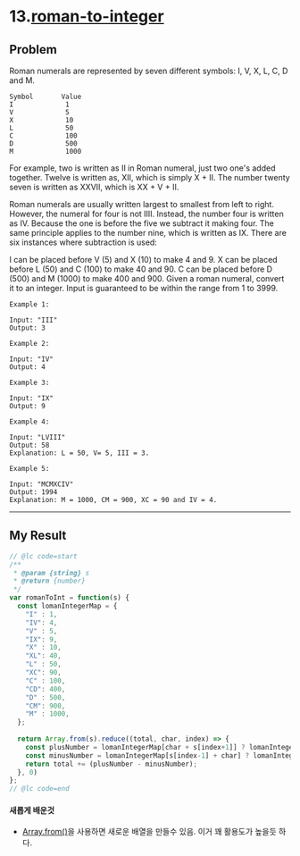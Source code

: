# 13.[roman-to-integer](https://leetcode.com/problems/roman-to-integer/description/)

## Problem

Roman numerals are represented by seven different symbols: I, V, X, L, C, D and M.

``` text
Symbol       Value
I             1
V             5
X             10
L             50
C             100
D             500
M             1000
```

For example, two is written as II in Roman numeral, just two one's added together. Twelve is written as, XII, which is simply X + II. The number twenty seven is written as XXVII, which is XX + V + II.

Roman numerals are usually written largest to smallest from left to right. However, the numeral for four is not IIII. Instead, the number four is written as IV. Because the one is before the five we subtract it making four. The same principle applies to the number nine, which is written as IX. There are six instances where subtraction is used:

I can be placed before V (5) and X (10) to make 4 and 9. 
X can be placed before L (50) and C (100) to make 40 and 90. 
C can be placed before D (500) and M (1000) to make 400 and 900.
Given a roman numeral, convert it to an integer. Input is guaranteed to be within the range from 1 to 3999.

``` text
Example 1:

Input: "III"
Output: 3
```

``` text
Example 2:

Input: "IV"
Output: 4
```

``` text
Example 3:

Input: "IX"
Output: 9
```

``` text
Example 4:

Input: "LVIII"
Output: 58
Explanation: L = 50, V= 5, III = 3.
```

``` text
Example 5:

Input: "MCMXCIV"
Output: 1994
Explanation: M = 1000, CM = 900, XC = 90 and IV = 4.
```

---

## My Result

``` js
// @lc code=start
/**
 * @param {string} s
 * @return {number}
 */
var romanToInt = function(s) {
  const lomanIntegerMap = {
    "I" : 1,
    "IV": 4,
    "V" : 5,
    "IX": 9,
    "X" : 10,
    "XL": 40,
    "L" : 50,
    "XC": 90,
    "C" : 100,
    "CD": 400,
    "D" : 500,
    "CM": 900,
    "M" : 1000,
  };
  
  return Array.from(s).reduce((total, char, index) => {
    const plusNumber = lomanIntegerMap[char + s[index+1]] ? lomanIntegerMap[char + s[index+1]] : lomanIntegerMap[char];
    const minusNumber = lomanIntegerMap[s[index-1] + char] ? lomanIntegerMap[char] : 0;
    return total += (plusNumber - minusNumber);
  }, 0)
};
// @lc code=end
```

#### 새롭게 배운것
- [Array.from()](https://developer.mozilla.org/ko/docs/Web/JavaScript/Reference/Global_Objects/Array/from)을 사용하면 새로운 배열을 만들수 있음. 이거 꽤 활용도가 높을듯 하다.